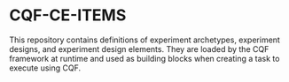 # CQF-CE-ITEMS
This repository contains definitions of experiment archetypes, experiment designs, and experiment design elements. They are loaded by the CQF framework at runtime and used as building blocks when creating a task to execute using CQF.